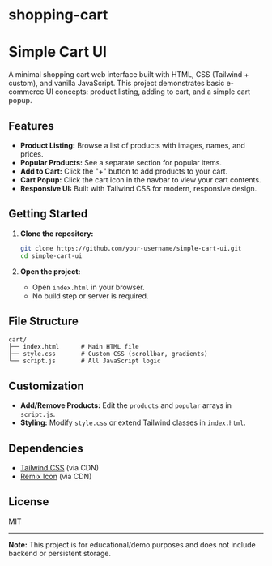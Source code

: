 # shopping-cart
# Simple Cart UI

A minimal shopping cart web interface built with HTML, CSS (Tailwind + custom), and vanilla JavaScript. This project demonstrates basic e-commerce UI concepts: product listing, adding to cart, and a simple cart popup.

## Features

- **Product Listing:** Browse a list of products with images, names, and prices.
- **Popular Products:** See a separate section for popular items.
- **Add to Cart:** Click the "+" button to add products to your cart.
- **Cart Popup:** Click the cart icon in the navbar to view your cart contents.
- **Responsive UI:** Built with Tailwind CSS for modern, responsive design.

## Getting Started

1. **Clone the repository:**
   ```sh
   git clone https://github.com/your-username/simple-cart-ui.git
   cd simple-cart-ui
   ```

2. **Open the project:**
   - Open `index.html` in your browser.
   - No build step or server is required.

## File Structure

```
cart/
├── index.html      # Main HTML file
├── style.css       # Custom CSS (scrollbar, gradients)
└── script.js       # All JavaScript logic
```

## Customization

- **Add/Remove Products:** Edit the `products` and `popular` arrays in `script.js`.
- **Styling:** Modify `style.css` or extend Tailwind classes in `index.html`.

## Dependencies

- [Tailwind CSS](https://tailwindcss.com/) (via CDN)
- [Remix Icon](https://remixicon.com/) (via CDN)



## License

MIT

---

**Note:** This project is for educational/demo purposes and does not include backend or persistent storage.
